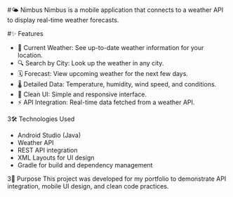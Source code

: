 #🌤️ Nimbus
Nimbus is a mobile application that connects to a weather API to display real-time weather forecasts.

#✨ Features
  - 📍 Current Weather: See up-to-date weather information for your location.
  - 🔍 Search by City: Look up the weather in any city.
  - 🗓️ Forecast: View upcoming weather for the next few days.
  - 🌡️ Detailed Data: Temperature, humidity, wind speed, and conditions.
  - 🎨 Clean UI: Simple and responsive interface.
  - ⚡ API Integration: Real-time data fetched from a weather API.

3🛠️ Technologies Used
  - Android Studio (Java)
  - Weather API
  - REST API integration
  - XML Layouts for UI design
  - Gradle for build and dependency management

3🚀 Purpose
This project was developed for my portfolio to demonstrate API integration, mobile UI design, and clean code practices.
